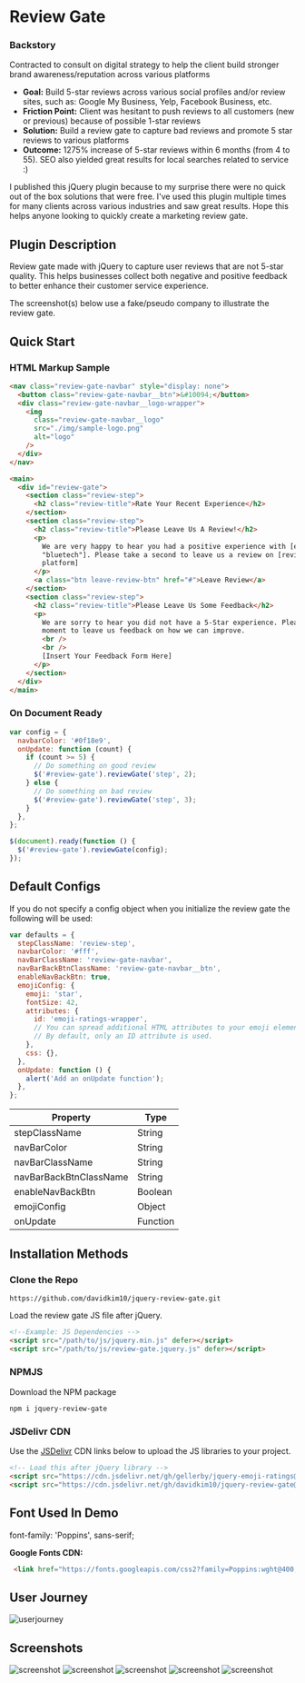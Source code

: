 # Review Gate

### Backstory
Contracted to consult on digital strategy to help the client build stronger brand awareness/reputation across various platforms

* **Goal:** Build 5-star reviews across various social profiles and/or review sites, such as: Google My Business, Yelp, Facebook Business, etc.
* **Friction Point:** Client was hesitant to push reviews to all customers (new or previous) because of possible 1-star reviews
* **Solution:** Build a review gate to capture bad reviews and promote 5 star reviews to various platforms
* **Outcome:** 1275% increase of 5-star reviews within 6 months (from 4 to 55). SEO also yielded great results for local searches related to service :)

I published this jQuery plugin because to my surprise there were no quick out of the box solutions that were free. I've used this plugin multiple times for many clients across various industries and saw great results. Hope this helps anyone looking to quickly create a marketing review gate. 


## Plugin Description
Review gate made with jQuery to capture user reviews that are not 5-star quality. This helps businesses collect both negative and positive feedback to better enhance their customer service experience.

The screenshot(s) below use a fake/pseudo company to illustrate the review gate.

## Quick Start

### HTML Markup Sample

```html
<nav class="review-gate-navbar" style="display: none">
  <button class="review-gate-navbar__btn">&#10094;</button>
  <div class="review-gate-navbar__logo-wrapper">
    <img
      class="review-gate-navbar__logo"
      src="./img/sample-logo.png"
      alt="logo"
    />
  </div>
</nav>

<main>
  <div id="review-gate">
    <section class="review-step">
      <h2 class="review-title">Rate Your Recent Experience</h2>
    </section>
    <section class="review-step">
      <h2 class="review-title">Please Leave Us A Review!</h2>
      <p>
        We are very happy to hear you had a positive experience with [ex:
        "bluetech"]. Please take a second to leave us a review on [review
        platform]
      </p>
      <a class="btn leave-review-btn" href="#">Leave Review</a>
    </section>
    <section class="review-step">
      <h2 class="review-title">Please Leave Us Some Feedback</h2>
      <p>
        We are sorry to hear you did not have a 5-Star experience. Please take a
        moment to leave us feedback on how we can improve.
        <br />
        <br />
        [Insert Your Feedback Form Here]
      </p>
    </section>
  </div>
</main>
```

### On Document Ready

```javascript
var config = {
  navbarColor: '#0f18e9',
  onUpdate: function (count) {
    if (count >= 5) {
      // Do something on good review
      $('#review-gate').reviewGate('step', 2);
    } else {
      // Do something on bad review
      $('#review-gate').reviewGate('step', 3);
    }
  },
};

$(document).ready(function () {
  $('#review-gate').reviewGate(config);
});
```

## Default Configs

If you do not specify a config object when you initialize the review gate the following will be used:

```javascript
var defaults = {
  stepClassName: 'review-step',
  navbarColor: '#fff',
  navBarClassName: 'review-gate-navbar',
  navBarBackBtnClassName: 'review-gate-navbar__btn',
  enableNavBackBtn: true,
  emojiConfig: {
    emoji: 'star',
    fontSize: 42,
    attributes: {
      id: 'emoji-ratings-wrapper',
      // You can spread additional HTML attributes to your emoji element wrapper.
      // By default, only an ID attribute is used.
    },
    css: {},
  },
  onUpdate: function () {
    alert('Add an onUpdate function');
  },
};
```

| Property               | Type     |
| ---------------------- | -------- |
| stepClassName          | String   |
| navBarColor            | String   |
| navBarClassName        | String   |
| navBarBackBtnClassName | String   |
| enableNavBackBtn       | Boolean  |
| emojiConfig            | Object   |
| onUpdate               | Function |

## Installation Methods

### Clone the Repo
```console
https://github.com/davidkim10/jquery-review-gate.git
```
Load the review gate JS file after jQuery.
```html
<!--Example: JS Dependencies -->
<script src="/path/to/js/jquery.min.js" defer></script>
<script src="/path/to/js/review-gate.jquery.js" defer></script>
```

### NPMJS
Download the NPM package
```console
npm i jquery-review-gate
```

### JSDelivr CDN

Use the [JSDelivr](https://www.jsdelivr.com/github) CDN links below to upload the JS libraries to your project.

```html
<!-- Load this after jQuery library -->
<script src="https://cdn.jsdelivr.net/gh/gellerby/jquery-emoji-ratings@master/dist/jquery.emojiRatings.min.js"></script>
<script src="https://cdn.jsdelivr.net/gh/davidkim10/jquery-review-gate@master/js/review-gate.jquery.min.js"></script>
```

## Font Used In Demo

font-family: 'Poppins', sans-serif;

**Google Fonts CDN:**

```html
 <link href="https://fonts.googleapis.com/css2?family=Poppins:wght@400;700&display=swap" rel="stylesheet" />
```

## User Journey

![userjourney](./img/user-journey-flow.png)

## Screenshots

![screenshot](./img/screenshots/screenshot-00.png)
![screenshot](./img/screenshots/screenshot-01.png)
![screenshot](./img/screenshots/screenshot-02.png)
![screenshot](./img/screenshots/screenshot-03.png)
![screenshot](./img/screenshots/screenshot-04.png)
